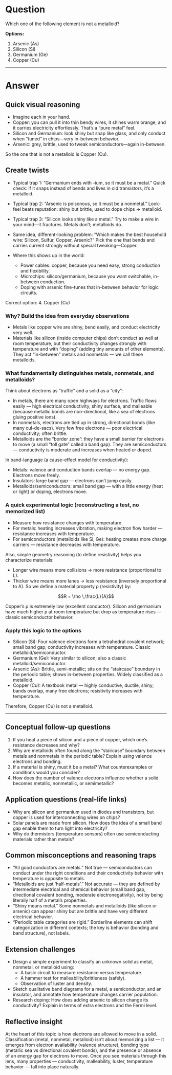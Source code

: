 # Question
Which one of the following element is not a metalloid?

**Options:**

1. Arsenic (As)
2. Silicon (Si)
3. Germanium (Ge)
4. Copper $(\mathrm{Cu})$

---
# Answer
## Quick visual reasoning
- Imagine each in your hand.
- Copper: you can pull it into thin bendy wires, it shines warm orange, and it carries electricity effortlessly. That’s a “pure metal” feel.
- Silicon and Germanium: look shiny but snap like glass, and only conduct when “tuned” in chips—very in-between behavior.
- Arsenic: grey, brittle, used to tweak semiconductors—again in-between.

So the one that is not a metalloid is Copper (Cu).

## Create twists
- Typical trap 1: “Germanium ends with -ium, so it must be a metal.” Quick check: if it snaps instead of bends and lives in old transistors, it’s a metalloid.
- Typical trap 2: “Arsenic is poisonous, so it must be a nonmetal.” Look-feel beats reputation: shiny but brittle, used to dope chips → metalloid.
- Typical trap 3: “Silicon looks shiny like a metal.” Try to make a wire in your mind—it fractures. Metals don’t; metalloids do.

- Same idea, different-looking problem: “Which makes the best household wire: Silicon, Sulfur, Copper, Arsenic?” Pick the one that bends and carries current strongly without special tweaking—Copper.

- Where this shows up in the world:
  - Power cables: copper, because you need easy, strong conduction and flexibility.
  - Microchips: silicon/germanium, because you want switchable, in-between conduction.
  - Doping with arsenic fine-tunes that in-between behavior for logic circuits.
  
Correct option: 4. Copper (Cu)

### Why? Build the idea from everyday observations
- Metals like copper wire are shiny, bend easily, and conduct electricity very well.
- Materials like silicon (inside computer chips) don’t conduct as well at room temperature, but their conductivity changes strongly with temperature and with “doping” (adding tiny amounts of other elements). They act “in-between” metals and nonmetals — we call these metalloids.

### What fundamentally distinguishes metals, nonmetals, and metalloids?
Think about electrons as “traffic” and a solid as a “city”:
- In metals, there are many open highways for electrons. Traffic flows easily — high electrical conductivity, shiny surface, and malleable (because metallic bonds are non-directional, like a sea of electrons gluing positive ions).
- In nonmetals, electrons are tied up in strong, directional bonds (like many cul-de-sacs). Very few free electrons — poor electrical conductivity; often brittle.
- Metalloids are the “border zone”: they have a small barrier for electrons to move (a small “toll gate” called a band gap). They are semiconductors — conductivity is moderate and increases when heated or doped.

In band-language (a cause-effect model for conductivity):
- Metals: valence and conduction bands overlap — no energy gap. Electrons move freely.
- Insulators: large band gap — electrons can’t jump easily.
- Metalloids/semiconductors: small band gap — with a little energy (heat or light) or doping, electrons move.

### A quick experimental logic (reconstructing a test, no memorized list)
- Measure how resistance changes with temperature.
- For metals: heating increases vibration, making electron flow harder — resistance increases with temperature.
- For semiconductors (metalloids like Si, Ge): heating creates more charge carriers — resistance decreases with temperature.

Also, simple geometry reasoning (to define resistivity) helps you characterize materials:
- Longer wire means more collisions → more resistance (proportional to L).
- Thicker wire means more lanes → less resistance (inversely proportional to A).
So we define a material property ρ (resistivity) by:
```math
R = \rho \,\frac{L}{A}
```
Copper’s ρ is extremely low (excellent conductor). Silicon and germanium have much higher ρ at room temperature but drop as temperature rises — classic semiconductor behavior.

### Apply this logic to the options
- Silicon (Si): Four valence electrons form a tetrahedral covalent network; small band gap; conductivity increases with temperature. Classic metalloid/semiconductor.
- Germanium (Ge): Very similar to silicon; also a classic metalloid/semiconductor.
- Arsenic (As): Brittle, semi-metallic; sits on the “staircase” boundary in the periodic table; shows in-between properties. Widely classified as a metalloid.
- Copper (Cu): A textbook metal — highly conductive, ductile, shiny; bands overlap, many free electrons; resistivity increases with temperature.

Therefore, Copper (Cu) is not a metalloid.

---

## Conceptual follow-up questions
1. If you heat a piece of silicon and a piece of copper, which one’s resistance decreases and why?
2. Why are metalloids often found along the “staircase” boundary between metals and nonmetals in the periodic table? Explain using valence electrons and bonding.
3. If a material is shiny, must it be a metal? What counterexamples or conditions would you consider?
4. How does the number of valence electrons influence whether a solid becomes metallic, nonmetallic, or semimetallic?

## Application questions (real-life links)
- Why are silicon and germanium used in diodes and transistors, but copper is used for interconnecting wires on chips?
- Solar panels are made from silicon. How does the idea of a small band gap enable them to turn light into electricity?
- Why do thermistors (temperature sensors) often use semiconducting materials rather than metals?

## Common misconceptions and reasoning traps
- “All good conductors are metals.” Not true — semiconductors can conduct under the right conditions and their conductivity behavior with temperature is opposite to metals.
- “Metalloids are just ‘half-metals’.” Not accurate — they are defined by intermediate electrical and chemical behavior (small band gap, directional covalent bonding, moderate electronegativity), not by being literally half of a metal’s properties.
- “Shiny means metal.” Some nonmetals and metalloids (like silicon or arsenic) can appear shiny but are brittle and have very different electrical behavior.
- “Periodic table categories are rigid.” Borderline elements can shift categorization in different contexts; the key is behavior (bonding and band structure), not labels.

## Extension challenges
- Design a simple experiment to classify an unknown solid as metal, nonmetal, or metalloid using:
  - A basic circuit to measure resistance versus temperature.
  - A hammer test for malleability/brittleness (safely).
  - Observation of luster and density.
- Sketch qualitative band diagrams for a metal, a semiconductor, and an insulator, and annotate how temperature changes carrier population.
- Research doping: How does adding arsenic to silicon change its conductivity? Explain in terms of extra electrons and the Fermi level.

## Reflective insight
At the heart of this topic is how electrons are allowed to move in a solid. Classification (metal, nonmetal, metalloid) isn’t about memorizing a list — it emerges from electron availability (valence structure), bonding type (metallic sea vs directional covalent bonds), and the presence or absence of an energy gap for electrons to move. Once you see materials through this lens, many properties — conductivity, malleability, luster, temperature behavior — fall into place naturally.